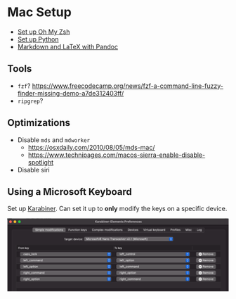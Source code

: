 # Mac Setup

- [Set up Oh My Zsh](shell)
- [Set up Python](python)
- [Markdown and LaTeX with Pandoc](pandoc)

## Tools

- `fzf`? https://www.freecodecamp.org/news/fzf-a-command-line-fuzzy-finder-missing-demo-a7de312403ff/
- `ripgrep`?

## Optimizations

- Disable `mds` and `mdworker`
    + https://osxdaily.com/2010/08/05/mds-mac/
    + https://www.technipages.com/macos-sierra-enable-disable-spotlight
- Disable siri

## Using a Microsoft Keyboard

Set up [Karabiner](https://karabiner-elements.pqrs.org/).
Can set it up to **only** modify the keys on a specific device.

![Screenshot](keyboard_settings.png)
